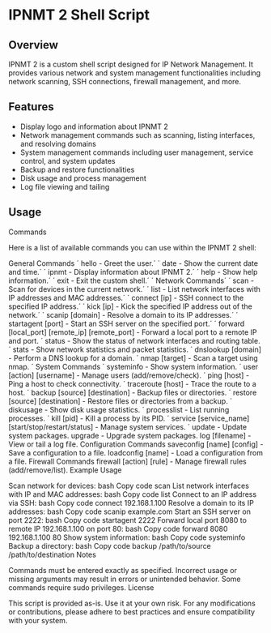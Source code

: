 # IPNMT 2 Shell Script

## Overview

IPNMT 2 is a custom shell script designed for IP Network Management. It provides various network and system management functionalities including network scanning, SSH connections, firewall management, and more.

## Features

- Display logo and information about IPNMT 2
- Network management commands such as scanning, listing interfaces, and resolving domains
- System management commands including user management, service control, and system updates
- Backup and restore functionalities
- Disk usage and process management
- Log file viewing and tailing

## Usage
Commands

Here is a list of available commands you can use within the IPNMT 2 shell:

General Commands
´ hello - Greet the user.´ 
´ date - Show the current date and time.´ 
´ ipnmt - Display information about IPNMT 2.´ 
´ help - Show help information.´ 
´ exit - Exit the custom shell.´ 
´ Network Commands´ 
´ scan - Scan for devices in the current network.´ 
´ list - List network interfaces with IP addresses and MAC addresses.´ 
´ connect [ip] - SSH connect to the specified IP address.´ 
´ kick [ip] - Kick the specified IP address out of the network.´ 
´ scanip [domain] - Resolve a domain to its IP addresses.´ 
´ startagent [port] - Start an SSH server on the specified port.´ 
´ forward [local_port] [remote_ip] [remote_port] - Forward a local port to a remote IP and port.
´ status - Show the status of network interfaces and routing table.
´ stats - Show network statistics and packet statistics.
´ dnslookup [domain] - Perform a DNS lookup for a domain.
´ nmap [target] - Scan a target using nmap.
´ System Commands
´ systeminfo - Show system information.
´ user [action] [username] - Manage users (add/remove/check).
´ ping [host] - Ping a host to check connectivity.
´ traceroute [host] - Trace the route to a host.
´ backup [source] [destination] - Backup files or directories.
´ restore [source] [destination] - Restore files or directories from a backup.
´ diskusage - Show disk usage statistics.
´ processlist - List running processes.
´ kill [pid] - Kill a process by its PID.
´ service [service_name] [start/stop/restart/status] - Manage system services.
´ update - Update system packages.
upgrade - Upgrade system packages.
log [filename] - View or tail a log file.
Configuration Commands
saveconfig [name] [config] - Save a configuration to a file.
loadconfig [name] - Load a configuration from a file.
Firewall Commands
firewall [action] [rule] - Manage firewall rules (add/remove/list).
Example Usage

Scan network for devices:
bash
Copy code
scan
List network interfaces with IP and MAC addresses:
bash
Copy code
list
Connect to an IP address via SSH:
bash
Copy code
connect 192.168.1.100
Resolve a domain to its IP addresses:
bash
Copy code
scanip example.com
Start an SSH server on port 2222:
bash
Copy code
startagent 2222
Forward local port 8080 to remote IP 192.168.1.100 on port 80:
bash
Copy code
forward 8080 192.168.1.100 80
Show system information:
bash
Copy code
systeminfo
Backup a directory:
bash
Copy code
backup /path/to/source /path/to/destination
Notes

Commands must be entered exactly as specified. Incorrect usage or missing arguments may result in errors or unintended behavior.
Some commands require sudo privileges.
License

This script is provided as-is. Use it at your own risk. For any modifications or contributions, please adhere to best practices and ensure compatibility with your system.
